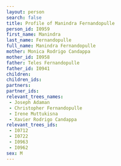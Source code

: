 ```yaml
---
layout: person
search: false
title: Profile of Manindra Fernandopulle
person_id: I0959
first_name: Manindra
last_name: Fernandopulle
full_name: Manindra Fernandopulle
mother: Monica Rodrigo Candappa
mother_id: I0958
father: Teles Fernandopulle
father_id: I0941
children:
children_ids:
partners:
partner_ids:
relevant_trees_names:
 - Joseph Adaman
 - Christopher Fernandopulle
 - Irene Muttukisna
 - Xavier Rodrigo Candappa
relevant_trees_ids:
 - I0712
 - I0722
 - I0963
 - I0962
sex: M
---
```


